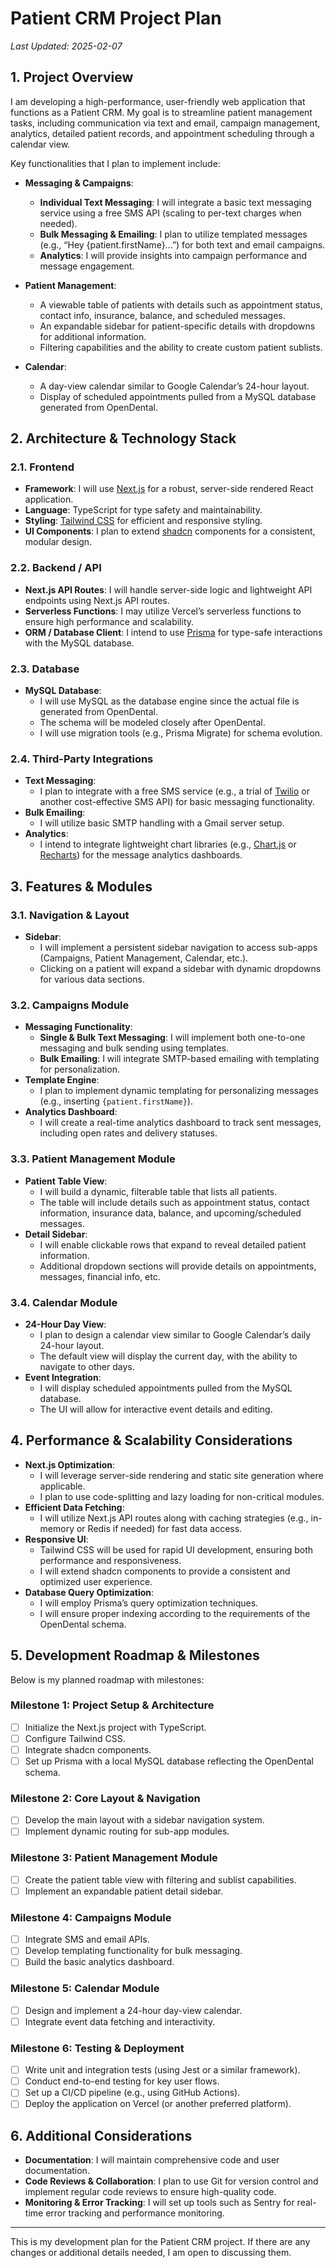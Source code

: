 # Patient CRM Project Plan

_Last Updated: 2025-02-07_

## 1. Project Overview

I am developing a high-performance, user-friendly web application that functions as a Patient CRM. My goal is to streamline patient management tasks, including communication via text and email, campaign management, analytics, detailed patient records, and appointment scheduling through a calendar view.

Key functionalities that I plan to implement include:

- **Messaging & Campaigns**:  
  - **Individual Text Messaging**: I will integrate a basic text messaging service using a free SMS API (scaling to per-text charges when needed).
  - **Bulk Messaging & Emailing**: I plan to utilize templated messages (e.g., “Hey {patient.firstName}…”) for both text and email campaigns.
  - **Analytics**: I will provide insights into campaign performance and message engagement.

- **Patient Management**:  
  - A viewable table of patients with details such as appointment status, contact info, insurance, balance, and scheduled messages.
  - An expandable sidebar for patient-specific details with dropdowns for additional information.
  - Filtering capabilities and the ability to create custom patient sublists.

- **Calendar**:  
  - A day-view calendar similar to Google Calendar’s 24-hour layout.
  - Display of scheduled appointments pulled from a MySQL database generated from OpenDental.

## 2. Architecture & Technology Stack

### 2.1. Frontend
- **Framework**: I will use [Next.js](https://nextjs.org/) for a robust, server-side rendered React application.
- **Language**: TypeScript for type safety and maintainability.
- **Styling**: [Tailwind CSS](https://tailwindcss.com/) for efficient and responsive styling.
- **UI Components**: I plan to extend [shadcn](https://ui.shadcn.com/) components for a consistent, modular design.

### 2.2. Backend / API
- **Next.js API Routes**: I will handle server-side logic and lightweight API endpoints using Next.js API routes.
- **Serverless Functions**: I may utilize Vercel’s serverless functions to ensure high performance and scalability.
- **ORM / Database Client**: I intend to use [Prisma](https://www.prisma.io/) for type-safe interactions with the MySQL database.

### 2.3. Database
- **MySQL Database**:  
  - I will use MySQL as the database engine since the actual file is generated from OpenDental.
  - The schema will be modeled closely after OpenDental.
  - I will use migration tools (e.g., Prisma Migrate) for schema evolution.

### 2.4. Third-Party Integrations
- **Text Messaging**:  
  - I plan to integrate with a free SMS service (e.g., a trial of [Twilio](https://www.twilio.com/) or another cost-effective SMS API) for basic messaging functionality.
- **Bulk Emailing**:  
  - I will utilize basic SMTP handling with a Gmail server setup.
- **Analytics**:  
  - I intend to integrate lightweight chart libraries (e.g., [Chart.js](https://www.chartjs.org/) or [Recharts](https://recharts.org/)) for the message analytics dashboards.

## 3. Features & Modules

### 3.1. Navigation & Layout
- **Sidebar**:  
  - I will implement a persistent sidebar navigation to access sub-apps (Campaigns, Patient Management, Calendar, etc.).
  - Clicking on a patient will expand a sidebar with dynamic dropdowns for various data sections.

### 3.2. Campaigns Module
- **Messaging Functionality**:
  - **Single & Bulk Text Messaging**: I will implement both one-to-one messaging and bulk sending using templates.
  - **Bulk Emailing**: I will integrate SMTP-based emailing with templating for personalization.
- **Template Engine**:  
  - I plan to implement dynamic templating for personalizing messages (e.g., inserting `{patient.firstName}`).
- **Analytics Dashboard**:  
  - I will create a real-time analytics dashboard to track sent messages, including open rates and delivery statuses.

### 3.3. Patient Management Module
- **Patient Table View**:
  - I will build a dynamic, filterable table that lists all patients.
  - The table will include details such as appointment status, contact information, insurance data, balance, and upcoming/scheduled messages.
- **Detail Sidebar**:
  - I will enable clickable rows that expand to reveal detailed patient information.
  - Additional dropdown sections will provide details on appointments, messages, financial info, etc.

### 3.4. Calendar Module
- **24-Hour Day View**:
  - I plan to design a calendar view similar to Google Calendar’s daily 24-hour layout.
  - The default view will display the current day, with the ability to navigate to other days.
- **Event Integration**:
  - I will display scheduled appointments pulled from the MySQL database.
  - The UI will allow for interactive event details and editing.

## 4. Performance & Scalability Considerations

- **Next.js Optimization**:
  - I will leverage server-side rendering and static site generation where applicable.
  - I plan to use code-splitting and lazy loading for non-critical modules.
- **Efficient Data Fetching**:
  - I will utilize Next.js API routes along with caching strategies (e.g., in-memory or Redis if needed) for fast data access.
- **Responsive UI**:
  - Tailwind CSS will be used for rapid UI development, ensuring both performance and responsiveness.
  - I will extend shadcn components to provide a consistent and optimized user experience.
- **Database Query Optimization**:
  - I will employ Prisma’s query optimization techniques.
  - I will ensure proper indexing according to the requirements of the OpenDental schema.

## 5. Development Roadmap & Milestones

Below is my planned roadmap with milestones:

### Milestone 1: Project Setup & Architecture
- [ ] Initialize the Next.js project with TypeScript.
- [ ] Configure Tailwind CSS.
- [ ] Integrate shadcn components.
- [ ] Set up Prisma with a local MySQL database reflecting the OpenDental schema.

### Milestone 2: Core Layout & Navigation
- [ ] Develop the main layout with a sidebar navigation system.
- [ ] Implement dynamic routing for sub-app modules.

### Milestone 3: Patient Management Module
- [ ] Create the patient table view with filtering and sublist capabilities.
- [ ] Implement an expandable patient detail sidebar.

### Milestone 4: Campaigns Module
- [ ] Integrate SMS and email APIs.
- [ ] Develop templating functionality for bulk messaging.
- [ ] Build the basic analytics dashboard.

### Milestone 5: Calendar Module
- [ ] Design and implement a 24-hour day-view calendar.
- [ ] Integrate event data fetching and interactivity.

### Milestone 6: Testing & Deployment
- [ ] Write unit and integration tests (using Jest or a similar framework).
- [ ] Conduct end-to-end testing for key user flows.
- [ ] Set up a CI/CD pipeline (e.g., using GitHub Actions).
- [ ] Deploy the application on Vercel (or another preferred platform).

## 6. Additional Considerations

- **Documentation**: I will maintain comprehensive code and user documentation.
- **Code Reviews & Collaboration**: I plan to use Git for version control and implement regular code reviews to ensure high-quality code.
- **Monitoring & Error Tracking**: I will set up tools such as Sentry for real-time error tracking and performance monitoring.

---

This is my development plan for the Patient CRM project. If there are any changes or additional details needed, I am open to discussing them.

